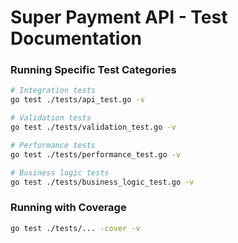 # Super Payment API - Test Documentation


### Running Specific Test Categories
```bash
# Integration tests
go test ./tests/api_test.go -v

# Validation tests  
go test ./tests/validation_test.go -v

# Performance tests
go test ./tests/performance_test.go -v

# Business logic tests
go test ./tests/business_logic_test.go -v
```

### Running with Coverage
```bash
go test ./tests/... -cover -v
```
